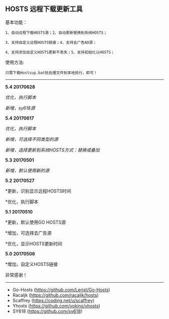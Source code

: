 ## HOSTS 远程下载更新工具 ##

基本功能：

    1、自动远程下载HOSTS源；2、自动更新替换到系统HOSTS；

    3、支持自定义远程HOSTS链接；4、支持去广告AD源；

    4、支持添加自定义HOSTS更新不丢失；5、支持初始化认HOSTS；

使用方法:

    只需下载Hostsup.bat批处理文件到本地执行，即可！


---------------------------------------------------------------

**5.4   20170628**

*优化，执行脚本*

*新增，sy618源*



**5.4   20170617**

*优化，执行脚本*

*新增，可选择不同类型的源*

*新增，选择更新到系统HOSTS方式：替换或叠加*



**5.3   20170501**

*新增，默认使用新的源*



**5.2   20170527**

*更新，识别显示远程HOSTS时间

*优化，执行脚本



**5.1   20170510**

*更新，默认使用GO HOSTS源

*增加，可选择去广告源

*优化，显示HOSTS更新时间



**5.0   20170506**

*增加，自定义HOSTS链接




非常感谢！
_______

* Go-Hosts (https://github.com/Lerist/Go-Hosts)
* Racaljk (https://github.com/racaljk/hosts)
* Scaffrey (https://coding.net/u/scaffrey)
* Yhosts (https://github.com/vokins/yhosts)
* SY618 (https://github.com/sy618)
